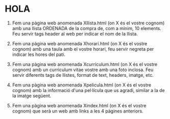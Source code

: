 
# HOLA



1. Fem una pàgina web anomenada Xllista.html (on X és el vostre cognom) amb una llista ORDENADA de la compra de, com a mínim, 10 elements. 
Feu servir tags header al web per indicar el nom de la llista.


2. Fem una pàgina web anomenada Xhorari.html (on X és el vostre cognom) amb una taula amb el vostre horari, feu servir negreta per indicar les hores del pati.

3. Fem una pàgina web anomenada Xcurrículum.html (on X és el vostre cognom) amb un curriculum vitae vostre amb una foto inclosa. Feu servir diferents tags de llistes, format de text, headers, imatge, etc.

4. Fem una pàgina web anomenada Xpelicula.html (on X és el vostre cognom) amb la informació d'una pel·lícula que us agradi, similar a la de la imatge següent.

5. Fem una pàgina web anomenada Xindex.html (on X és el vostre cognom) que serà un web amb links a les 4 pàgines anteriors.

